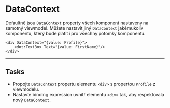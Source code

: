 ﻿---
Title: DataContext
Moniker: datacontext
CodeTask:
    Path: 20_datacontext.dothtml.csx
    Default: ProfileDetail_10.dothtml
    Correct: ProfileDetail_20.dothtml
    Dependencies:
        - ProfileDetailViewModel_20.cs
---

# DataContext

Defaultně jsou `DataContext` property všech komponent nastaveny na samotný viewmodel. Můžete nastavit jiný `DataContext` jakémukoliv komponentu, který bude platit i pro všechny potomky komponentu.

```dothtml
<div DataContext="{value: Profile}">
    <dot:TextBox Text="{value: FirstName}"/>
</div>
```

---

## Tasks

- Propojte `DataContext` propertu elementu `<div>` s propertou `Profile` z viewmodelu.
- Nastavte binding expression uvnitř elementu `<div>` tak, aby respektovala nový `DataContext`.
